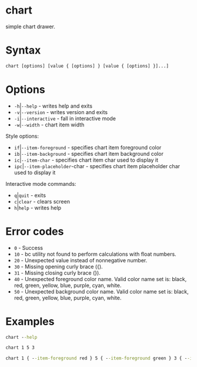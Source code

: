 # chart

simple chart drawer.

# Syntax
```bat
chart [options] [value { [options] } [value { [options] }]...]
```

# Options
- `-h`|`--help` - writes help and exits
- `-v`|`--version` - writes version and exits
- `-i`|`--interactive` - fall in interactive mode
- `-w`|`--width` - chart item width

Style options:
- `if`|`--item-foreground` - specifies chart item foreground color
- `ib`|`--item-background` - specifies chart item background color
- `ic`|`--item-char` - specifies chart item char used to display it
- `ipc`|`--item-placeholder`-char - specifies chart item placeholder char used to display it

Interactive mode commands:
- `q`|`quit` - exits
- `c`|`clear` - clears screen
- `h`|`help` - writes help

# Error codes
- `0` - Success
- `10` - bc utility not found to perform calculations with float numbers.
- `20` - Unexpected value instead of nonnegative number.
- `30` - Missing opening curly brace ({).
- `31` - Missing closing curly brace (}).
- `40` - Unexpected foreground color name. Valid color name set is: black, red, green, yellow, blue, purple, cyan, white.
- `50` - Unexpected background color name. Valid color name set is: black, red, green, yellow, blue, purple, cyan, white.

# Examples
```bat
chart --help
```
```bat
chart 1 5 3
```
```bat
chart 1 { --item-foreground red } 5 { --item-foreground green } 3 { --item-foreground blue }
```
